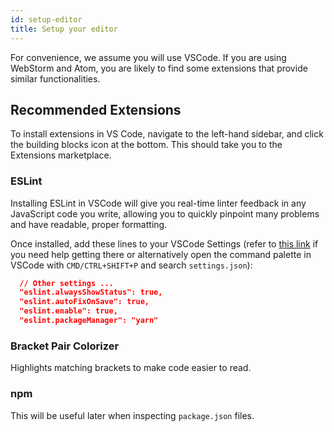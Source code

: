 ```yaml
---
id: setup-editor
title: Setup your editor
---
```


For convenience, we assume you will use VSCode. If you are using WebStorm and
Atom, you are likely to find some extensions that provide similar
functionalities.

## Recommended Extensions

To install extensions in VS Code, navigate to the left-hand sidebar, and click the building blocks icon at the bottom. This should take you to the Extensions marketplace.

### ESLint

Installing ESLint in VSCode will give you real-time linter feedback in any JavaScript code you write, allowing you to quickly pinpoint many problems and have readable, proper formatting.

Once installed, add these lines to your VSCode Settings (refer to [this link](https://code.visualstudio.com/docs/getstarted/settings) if you need help getting there or alternatively open the command palette in VSCode with `CMD/CTRL+SHIFT+P` and search `settings.json`):

```json
  // Other settings ...
  "eslint.alwaysShowStatus": true,
  "eslint.autoFixOnSave": true,
  "eslint.enable": true,
  "eslint.packageManager": "yarn"
```

### Bracket Pair Colorizer

Highlights matching brackets to make code easier to read.

### npm

This will be useful later when inspecting `package.json` files.
